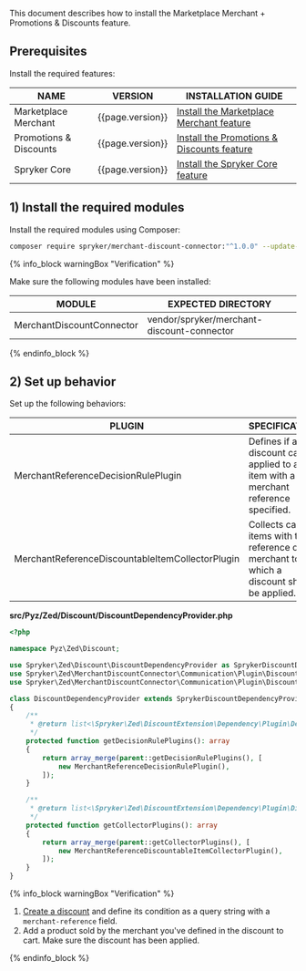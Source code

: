 This document describes how to install the Marketplace Merchant + Promotions & Discounts feature.

## Prerequisites

Install the required features:

| NAME                   | VERSION          | INSTALLATION GUIDE                                                                                                                                                                                |
|------------------------|------------------|---------------------------------------------------------------------------------------------------------------------------------------------------------------------------------------------------|
| Marketplace Merchant   | {{page.version}} | [Install the Marketplace Merchant feature](/docs/pbc/all/merchant-management/latest/marketplace/install-and-upgrade/install-features/install-the-marketplace-merchant-feature.html)     |
| Promotions & Discounts | {{page.version}} | [Install the Promotions & Discounts feature](/docs/pbc/all/discount-management/latest/base-shop/install-and-upgrade/install-features/install-the-promotions-and-discounts-feature.html) |
| Spryker Core           | {{page.version}} | [Install the Spryker Core feature](/docs/pbc/all/miscellaneous/latest/install-and-upgrade/install-features/install-the-spryker-core-feature.html)                                       |

## 1) Install the required modules

Install the required modules using Composer:

```bash
composer require spryker/merchant-discount-connector:"^1.0.0" --update-with-dependencies
```

{% info_block warningBox "Verification" %}

Make sure the following modules have been installed:

| MODULE                    | EXPECTED DIRECTORY                         |
|---------------------------|--------------------------------------------|
| MerchantDiscountConnector | vendor/spryker/merchant-discount-connector |

{% endinfo_block %}

## 2) Set up behavior

Set up the following behaviors:

| PLUGIN                                           | SPECIFICATION                                                                            | PREREQUISITES | NAMESPACE                                                           |
|--------------------------------------------------|------------------------------------------------------------------------------------------|---------------|---------------------------------------------------------------------|
| MerchantReferenceDecisionRulePlugin              | Defines if a discount can be applied to a cart item with a merchant reference specified. |               | Spryker\Zed\MerchantDiscountConnector\Communication\Plugin\Discount |
| MerchantReferenceDiscountableItemCollectorPlugin | Collects cart items with the reference of a merchant to which a discount should be applied.   |               | Spryker\Zed\MerchantDiscountConnector\Communication\Plugin\Discount |

**src/Pyz/Zed/Discount/DiscountDependencyProvider.php**

```php
<?php

namespace Pyz\Zed\Discount;

use Spryker\Zed\Discount\DiscountDependencyProvider as SprykerDiscountDependencyProvider;
use Spryker\Zed\MerchantDiscountConnector\Communication\Plugin\Discount\MerchantReferenceDecisionRulePlugin;
use Spryker\Zed\MerchantDiscountConnector\Communication\Plugin\Discount\MerchantReferenceDiscountableItemCollectorPlugin;

class DiscountDependencyProvider extends SprykerDiscountDependencyProvider
{
    /**
     * @return list<\Spryker\Zed\DiscountExtension\Dependency\Plugin\DecisionRulePluginInterface>
     */
    protected function getDecisionRulePlugins(): array
    {
        return array_merge(parent::getDecisionRulePlugins(), [
            new MerchantReferenceDecisionRulePlugin(),
        ]);
    }

    /**
     * @return list<\Spryker\Zed\DiscountExtension\Dependency\Plugin\DiscountableItemCollectorPluginInterface>
     */
    protected function getCollectorPlugins(): array
    {
        return array_merge(parent::getCollectorPlugins(), [
            new MerchantReferenceDiscountableItemCollectorPlugin(),
        ]);
    }
}
```

{% info_block warningBox "Verification" %}

1. [Create a discount](/docs/pbc/all/discount-management/latest/base-shop/manage-in-the-back-office/create-discounts.html) and define its condition as a query string with a `merchant-reference` field.
2. Add a product sold by the merchant you've defined in the discount to cart.
  Make sure the discount has been applied.

{% endinfo_block %}
